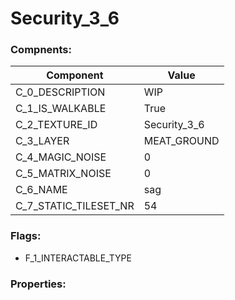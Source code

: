 

# Security_3_6





### Compnents: 
| Component | Value | 
|  --  |  --  | 
| C_0_DESCRIPTION | WIP | 
| C_1_IS_WALKABLE | True | 
| C_2_TEXTURE_ID | Security_3_6 | 
| C_3_LAYER | MEAT_GROUND | 
| C_4_MAGIC_NOISE | 0 | 
| C_5_MATRIX_NOISE | 0 | 
| C_6_NAME | sag | 
| C_7_STATIC_TILESET_NR | 54 | 


### Flags: 
* F_1_INTERACTABLE_TYPE


### Properties: 

